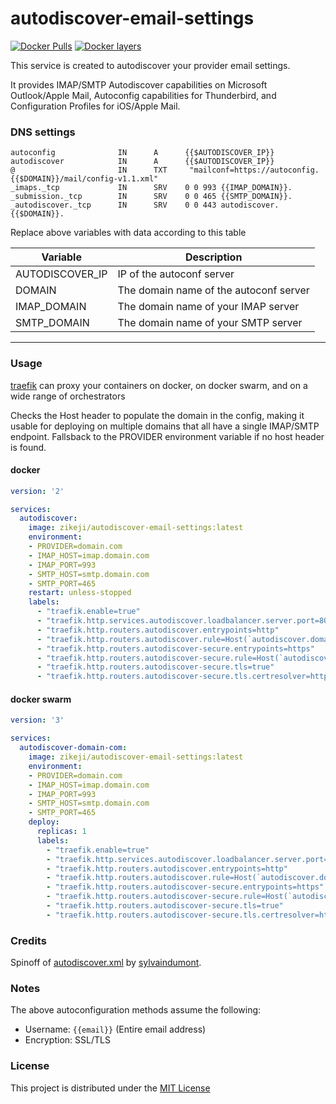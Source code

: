 # autodiscover-email-settings

[![Docker Pulls](https://img.shields.io/docker/pulls/zikeji/autodiscover-email-settings.svg)](https://hub.docker.com/r/weboaks/autodiscover-email-settings/) [![Docker layers](https://images.microbadger.com/badges/image/zikeji/autodiscover-email-settings.svg)](https://microbadger.com/images/weboaks/autodiscover-email-settings)

This service is created to autodiscover your provider email settings.

It provides IMAP/SMTP Autodiscover capabilities on Microsoft Outlook/Apple Mail, Autoconfig capabilities for Thunderbird, and Configuration Profiles for iOS/Apple Mail.

### DNS settings

```
autoconfig              IN      A      {{$AUTODISCOVER_IP}}
autodiscover            IN      A      {{$AUTODISCOVER_IP}}
@                       IN      TXT     "mailconf=https://autoconfig.{{$DOMAIN}}/mail/config-v1.1.xml"
_imaps._tcp             IN      SRV    0 0 993 {{IMAP_DOMAIN}}.
_submission._tcp        IN      SRV    0 0 465 {{SMTP_DOMAIN}}.
_autodiscover._tcp      IN      SRV    0 0 443 autodiscover.{{$DOMAIN}}.
```

Replace above variables with data according to this table

| Variable        | Description                            |
| --------------- | -------------------------------------- |
| AUTODISCOVER_IP | IP of the autoconf server              |
| DOMAIN          | The domain name of the autoconf server |
| IMAP_DOMAIN     | The domain name of your IMAP server    |
| SMTP_DOMAIN     | The domain name of your SMTP server    |

---

### Usage

[traefik](https://github.com/containous/traefik) can proxy your containers on docker, on docker swarm, and on a wide range of orchestrators

Checks the Host header to populate the domain in the config, making it usable for deploying on multiple domains that all have a single IMAP/SMTP endpoint. Fallsback to the PROVIDER environment variable if no host header is found.

#### docker

```yaml
version: '2'

services:
  autodiscover:
    image: zikeji/autodiscover-email-settings:latest
    environment:
    - PROVIDER=domain.com
    - IMAP_HOST=imap.domain.com
    - IMAP_PORT=993
    - SMTP_HOST=smtp.domain.com
    - SMTP_PORT=465
    restart: unless-stopped
    labels:
      - "traefik.enable=true"
      - "traefik.http.services.autodiscover.loadbalancer.server.port=8000"
      - "traefik.http.routers.autodiscover.entrypoints=http"
      - "traefik.http.routers.autodiscover.rule=Host(`autodiscover.domain.com`) || Host(`autoconfig.domain.com`)"
      - "traefik.http.routers.autodiscover-secure.entrypoints=https"
      - "traefik.http.routers.autodiscover-secure.rule=Host(`autodiscover.domain.com`) || Host(`autoconfig.domain.com`)"
      - "traefik.http.routers.autodiscover-secure.tls=true"
      - "traefik.http.routers.autodiscover-secure.tls.certresolver=http"
```

#### docker swarm

```yaml
version: '3'

services:
  autodiscover-domain-com:
    image: zikeji/autodiscover-email-settings:latest
    environment:
    - PROVIDER=domain.com
    - IMAP_HOST=imap.domain.com
    - IMAP_PORT=993
    - SMTP_HOST=smtp.domain.com
    - SMTP_PORT=465
    deploy:
      replicas: 1
      labels:
        - "traefik.enable=true"
        - "traefik.http.services.autodiscover.loadbalancer.server.port=8000"
        - "traefik.http.routers.autodiscover.entrypoints=http"
        - "traefik.http.routers.autodiscover.rule=Host(`autodiscover.domain.com`) || Host(`autoconfig.domain.com`)"
        - "traefik.http.routers.autodiscover-secure.entrypoints=https"
        - "traefik.http.routers.autodiscover-secure.rule=Host(`autodiscover.domain.com`) || Host(`autoconfig.domain.com`)"
        - "traefik.http.routers.autodiscover-secure.tls=true"
        - "traefik.http.routers.autodiscover-secure.tls.certresolver=http"
```

### Credits

Spinoff of [autodiscover.xml](https://github.com/sylvaindumont/autodiscover.xml#credits) by [sylvaindumont](https://github.com/sylvaindumont/).

### Notes

The above autoconfiguration methods assume the following:

* Username: `{{email}}` (Entire email address)
* Encryption: SSL/TLS

### License

This project is distributed under the [MIT License](LICENSE)
